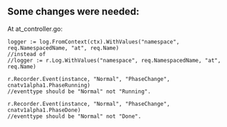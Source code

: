 ## Some changes were needed:

At at_controller.go:

```
logger := log.FromContext(ctx).WithValues("namespace", req.NamespacedName, "at", req.Name)
//instead of 
//logger := r.Log.WithValues("namespace", req.NamespacedName, "at", req.Name)
```

```
r.Recorder.Event(instance, "Normal", "PhaseChange", cnatv1alpha1.PhaseRunning) 
//eventtype should be "Normal" not "Running".
```

```
r.Recorder.Event(instance, "Normal", "PhaseChange", cnatv1alpha1.PhaseDone) 
//eventtype should be "Normal" not "Done".
```



